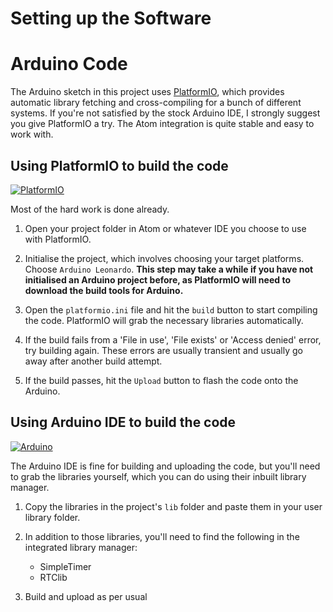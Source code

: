 
# Setting up the Software

# Arduino Code
The Arduino sketch in this project uses [PlatformIO](http://platformio.org/), which provides automatic library fetching and cross-compiling for a bunch of different systems. If you're not satisfied by the stock Arduino IDE, I strongly suggest you give PlatformIO a try. The Atom integration is quite stable and easy to work with.

## Using PlatformIO to build the code

[![PlatformIO](http://cdn.platformio.org/images/platformio-logo.17fdc3bc.png)](http://platformio.org/)

Most of the hard work is done already.

1. Open your project folder in Atom or whatever IDE you choose to use with PlatformIO.

2. Initialise the project, which involves choosing your target platforms. Choose `Arduino Leonardo`. **This step may take a while if you have not initialised an Arduino project before, as PlatformIO will need to download the build tools for Arduino.**

3. Open the `platformio.ini` file and hit the `build` button to start compiling the code. PlatformIO will grab the necessary libraries automatically.

4. If the build fails from a 'File in use', 'File exists' or 'Access denied' error, try building again. These errors are usually transient and usually go away after another build attempt.

5. If the build passes, hit the `Upload` button to flash the code onto the Arduino.

## Using Arduino IDE to build the code

[![Arduino](https://www.arduino.cc/en/pub/skins/arduinoWide/img/ArduinoLogo_loop-01.svg)](https://www.arduino.cc/en/Main/Software)

The Arduino IDE is fine for building and uploading the code, but you'll need to grab the libraries yourself, which you can do using their inbuilt library manager.

1. Copy the libraries in the project's `lib` folder and paste them in your user library folder.

2.  In addition to those libraries, you'll need to find the following in the integrated library manager:
    - SimpleTimer
    - RTClib

3. Build and upload as per usual
